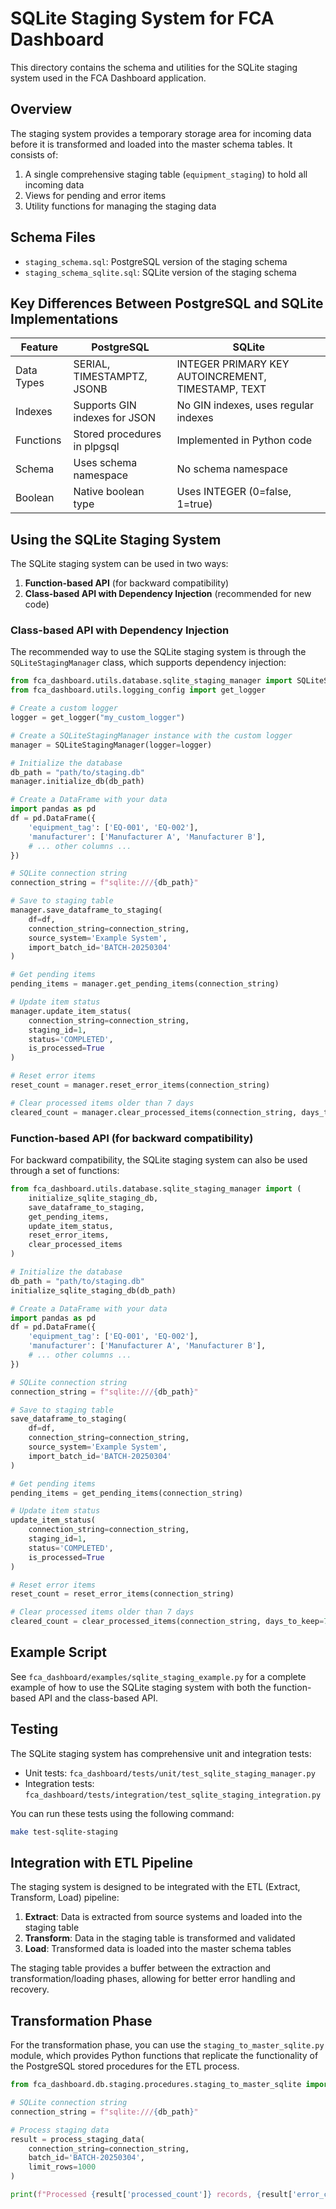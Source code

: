 # SQLite Staging System for FCA Dashboard

This directory contains the schema and utilities for the SQLite staging system used in the FCA Dashboard application.

## Overview

The staging system provides a temporary storage area for incoming data before it is transformed and loaded into the master schema tables. It consists of:

1. A single comprehensive staging table (`equipment_staging`) to hold all incoming data
2. Views for pending and error items
3. Utility functions for managing the staging data

## Schema Files

- `staging_schema.sql`: PostgreSQL version of the staging schema
- `staging_schema_sqlite.sql`: SQLite version of the staging schema

## Key Differences Between PostgreSQL and SQLite Implementations

| Feature | PostgreSQL | SQLite |
|---------|------------|--------|
| Data Types | SERIAL, TIMESTAMPTZ, JSONB | INTEGER PRIMARY KEY AUTOINCREMENT, TIMESTAMP, TEXT |
| Indexes | Supports GIN indexes for JSON | No GIN indexes, uses regular indexes |
| Functions | Stored procedures in plpgsql | Implemented in Python code |
| Schema | Uses schema namespace | No schema namespace |
| Boolean | Native boolean type | Uses INTEGER (0=false, 1=true) |

## Using the SQLite Staging System

The SQLite staging system can be used in two ways:

1. **Function-based API** (for backward compatibility)
2. **Class-based API with Dependency Injection** (recommended for new code)

### Class-based API with Dependency Injection

The recommended way to use the SQLite staging system is through the `SQLiteStagingManager` class, which supports dependency injection:

```python
from fca_dashboard.utils.database.sqlite_staging_manager import SQLiteStagingManager
from fca_dashboard.utils.logging_config import get_logger

# Create a custom logger
logger = get_logger("my_custom_logger")

# Create a SQLiteStagingManager instance with the custom logger
manager = SQLiteStagingManager(logger=logger)

# Initialize the database
db_path = "path/to/staging.db"
manager.initialize_db(db_path)

# Create a DataFrame with your data
import pandas as pd
df = pd.DataFrame({
    'equipment_tag': ['EQ-001', 'EQ-002'],
    'manufacturer': ['Manufacturer A', 'Manufacturer B'],
    # ... other columns ...
})

# SQLite connection string
connection_string = f"sqlite:///{db_path}"

# Save to staging table
manager.save_dataframe_to_staging(
    df=df,
    connection_string=connection_string,
    source_system='Example System',
    import_batch_id='BATCH-20250304'
)

# Get pending items
pending_items = manager.get_pending_items(connection_string)

# Update item status
manager.update_item_status(
    connection_string=connection_string,
    staging_id=1,
    status='COMPLETED',
    is_processed=True
)

# Reset error items
reset_count = manager.reset_error_items(connection_string)

# Clear processed items older than 7 days
cleared_count = manager.clear_processed_items(connection_string, days_to_keep=7)
```

### Function-based API (for backward compatibility)

For backward compatibility, the SQLite staging system can also be used through a set of functions:

```python
from fca_dashboard.utils.database.sqlite_staging_manager import (
    initialize_sqlite_staging_db,
    save_dataframe_to_staging,
    get_pending_items,
    update_item_status,
    reset_error_items,
    clear_processed_items
)

# Initialize the database
db_path = "path/to/staging.db"
initialize_sqlite_staging_db(db_path)

# Create a DataFrame with your data
import pandas as pd
df = pd.DataFrame({
    'equipment_tag': ['EQ-001', 'EQ-002'],
    'manufacturer': ['Manufacturer A', 'Manufacturer B'],
    # ... other columns ...
})

# SQLite connection string
connection_string = f"sqlite:///{db_path}"

# Save to staging table
save_dataframe_to_staging(
    df=df,
    connection_string=connection_string,
    source_system='Example System',
    import_batch_id='BATCH-20250304'
)

# Get pending items
pending_items = get_pending_items(connection_string)

# Update item status
update_item_status(
    connection_string=connection_string,
    staging_id=1,
    status='COMPLETED',
    is_processed=True
)

# Reset error items
reset_count = reset_error_items(connection_string)

# Clear processed items older than 7 days
cleared_count = clear_processed_items(connection_string, days_to_keep=7)
```

## Example Script

See `fca_dashboard/examples/sqlite_staging_example.py` for a complete example of how to use the SQLite staging system with both the function-based API and the class-based API.

## Testing

The SQLite staging system has comprehensive unit and integration tests:

- Unit tests: `fca_dashboard/tests/unit/test_sqlite_staging_manager.py`
- Integration tests: `fca_dashboard/tests/integration/test_sqlite_staging_integration.py`

You can run these tests using the following command:

```bash
make test-sqlite-staging
```

## Integration with ETL Pipeline

The staging system is designed to be integrated with the ETL (Extract, Transform, Load) pipeline:

1. **Extract**: Data is extracted from source systems and loaded into the staging table
2. **Transform**: Data in the staging table is transformed and validated
3. **Load**: Transformed data is loaded into the master schema tables

The staging table provides a buffer between the extraction and transformation/loading phases, allowing for better error handling and recovery.

## Transformation Phase

For the transformation phase, you can use the `staging_to_master_sqlite.py` module, which provides Python functions that replicate the functionality of the PostgreSQL stored procedures for the ETL process.

```python
from fca_dashboard.db.staging.procedures.staging_to_master_sqlite import process_staging_data

# SQLite connection string
connection_string = f"sqlite:///{db_path}"

# Process staging data
result = process_staging_data(
    connection_string=connection_string,
    batch_id='BATCH-20250304',
    limit_rows=1000
)

print(f"Processed {result['processed_count']} records, {result['error_count']} errors")
```